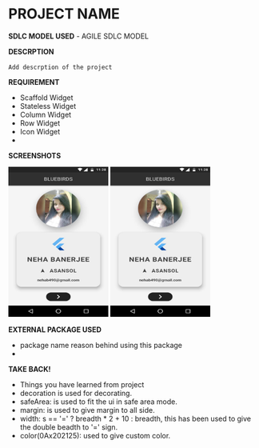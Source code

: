 # PROJECT NAME
**SDLC MODEL USED**
	- AGILE SDLC MODEL

**DESCRPTION**
	
	Add descrption of the project

**REQUIREMENT**

 - Scaffold Widget
 - Stateless Widget
 - Column Widget
 - Row Widget
 - Icon Widget
 - 
 **SCREENSHOTS**
 
 <img width="200"  height = "300" src="https://github.com/uditswaroopa/bluebirds/blob/master/screenshots/1.jpg"></img>
 <img width="200"  height = "300" src="https://github.com/uditswaroopa/bluebirds/blob/master/screenshots/1.jpg"></img>

**EXTERNAL PACKAGE USED**

 - package name
	reason behind using this package
 - 
**TAKE BACK!**

 - Things you have learned from project 
 - decoration is used for decorating.
 - safeArea: is used to fit the ui in safe area mode.
 - margin: is used to give margin to all side.
 - width: s == '=' ? breadth * 2 + 10 : breadth, this has been used to give the double beadth to '=' sign.
 - color(0Ax202125): used to give custom color.
 
